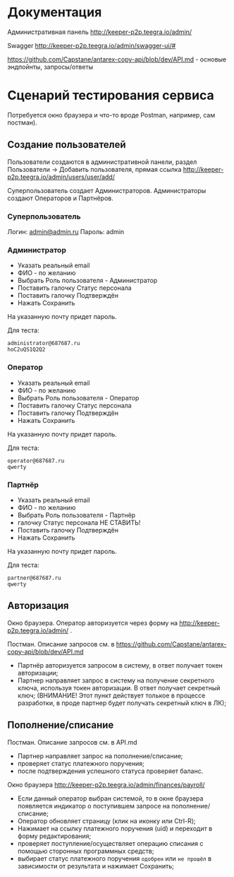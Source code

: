 # Документация

Административная панель http://keeper-p2p.teegra.io/admin/

Swagger http://keeper-p2p.teegra.io/admin/swagger-ui/#

https://github.com/Capstane/antarex-copy-api/blob/dev/API.md - основые эндпойнты, запросы/ответы

# Сценарий тестирования сервиса

Потребуется окно браузера и что-то вроде Postman, например, сам постман).

## Создание пользователей

Пользователи создаются в административной панели, раздел Пользователи -> Добавить пользователя, прямая ссылка http://keeper-p2p.teegra.io/admin/users/user/add/

Суперпользователь создает Администраторов.
Администраторы создают Операторов и Партнёров.

### Суперпользователь

Логин: admin@admin.ru
Пароль: admin

### Администратор
- Указать реальный email
- ФИО - по желанию
- Выбрать Роль пользователя - Администратор
- Поставить галочку Статус персонала
- Поставить галочку Подтверждён
- Нажать Сохранить

На указанную почту придет пароль.

Для теста:
```
administrator@687687.ru
hoC2uQS1Q2Q2
```

### Оператор
- Указать реальный email
- ФИО - по желанию
- Выбрать Роль пользователя - Оператор
- Поставить галочку Статус персонала
- Поставить галочку Подтверждён
- Нажать Сохранить

На указанную почту придет пароль.

Для теста:
```
operator@687687.ru
qwerty
```

### Партнёр
- Указать реальный email
- ФИО - по желанию
- Выбрать Роль пользователя - Партнёр
- галочку Статус персонала НЕ СТАВИТЬ!
- Поставить галочку Подтверждён
- Нажать Сохранить

На указанную почту придет пароль.

Для теста:
```
partner@687687.ru
qwerty
```

## Авторизация

Окно браузера. Оператор авторизуется через форму на http://keeper-p2p.teegra.io/admin/ .

Постман. Описание запросов см. в https://github.com/Capstane/antarex-copy-api/blob/dev/API.md

- Партнёр авторизуется запросом в систему, в ответ получает токен авторизации;
- Партнер направляет запрос в систему на получение секретного ключа, используя токен авторизации. В ответ получает секретный ключ;
(ВНИМАНИЕ! Этот пункт действует толькое в процессе разработки, в проде партнер будет получать секретный ключ в ЛК);

## Пополнение/списание

Постман. Описание запросов см. в API.md

- Партнер направляет запрос на пополнение/списание;
- проверяет статус платежного поручения;
- после подтверждения успешного статуса проверяет баланс.

Окно браузера http://keeper-p2p.teegra.io/admin/finances/payroll/

- Если данный оператор выбран системой, то в окне браузера появляется индикатор о поступившем запросе на пополнение/списание;
- Оператор обновляет страницу (клик на иконку или Ctrl-R);
- Нажимает на ссылку платежного поручения (uid) и переходит в форму редактирования;
- проверяет поступление/осуществляет операцию списания с помощью сторонных программных средств;
- выбирает статус платежного поручения ```одобрен``` или ```не прошёл``` в зависимости от результата и нажимает Сохранить;
